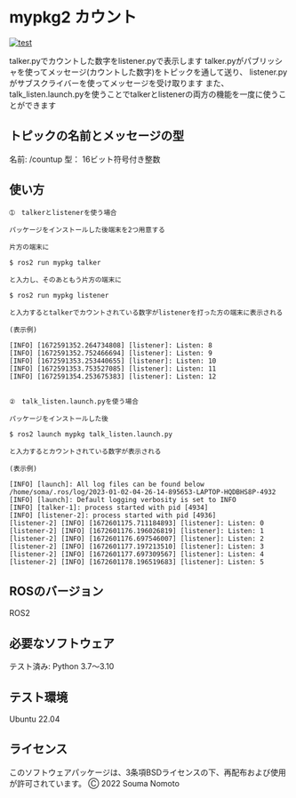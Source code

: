 # mypkg2 カウント
[![test](https://github.com/motonono/mypkg2/actions/workflows/test.yml/badge.svg)](https://github.com/motonono/mypkg2/actions/workflows/test.yml)

talker.pyでカウントした数字をlistener.pyで表示します
talker.pyがパブリッシャを使ってメッセージ(カウントした数字)をトピックを通して送り、
listener.pyがサブスクライバーを使ってメッセージを受け取ります
また、talk_listen.launch.pyを使うことでtalkerとlistenerの両方の機能を一度に使うことができます

## トピックの名前とメッセージの型
   名前: /countup
   型：  16ビット符号付き整数


## 使い方
```
➀　talkerとlistenerを使う場合

パッケージをインストールした後端末を2つ用意する

片方の端末に

$ ros2 run mypkg talker

と入力し、そのあともう片方の端末に

$ ros2 run mypkg listener

と入力するとtalkerでカウントされている数字がlistenerを打った方の端末に表示される

(表示例)

[INFO] [1672591352.264734808] [listener]: Listen: 8
[INFO] [1672591352.752466694] [listener]: Listen: 9
[INFO] [1672591353.253440655] [listener]: Listen: 10
[INFO] [1672591353.753527085] [listener]: Listen: 11
[INFO] [1672591354.253675383] [listener]: Listen: 12


②　talk_listen.launch.pyを使う場合

パッケージをインストールした後

$ ros2 launch mypkg talk_listen.launch.py

と入力するとカウントされている数字が表示される

(表示例)

[INFO] [launch]: All log files can be found below /home/soma/.ros/log/2023-01-02-04-26-14-895653-LAPTOP-HQDBHS8P-4932
[INFO] [launch]: Default logging verbosity is set to INFO
[INFO] [talker-1]: process started with pid [4934]
[INFO] [listener-2]: process started with pid [4936]
[listener-2] [INFO] [1672601175.711184893] [listener]: Listen: 0
[listener-2] [INFO] [1672601176.196026819] [listener]: Listen: 1
[listener-2] [INFO] [1672601176.697546007] [listener]: Listen: 2
[listener-2] [INFO] [1672601177.197213510] [listener]: Listen: 3
[listener-2] [INFO] [1672601177.697309567] [listener]: Listen: 4
[listener-2] [INFO] [1672601178.196519683] [listener]: Listen: 5

```

## ROSのバージョン
   ROS2

## 必要なソフトウェア
   テスト済み: Python 3.7～3.10  

## テスト環境
 Ubuntu 22.04

## ライセンス
このソフトウェアパッケージは、3条項BSDライセンスの下、再配布および使用が許可されています。
Ⓒ 2022 Souma Nomoto
